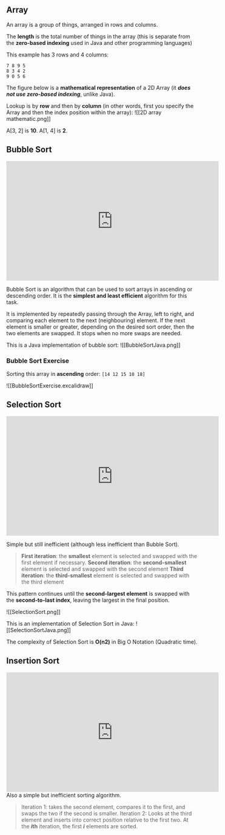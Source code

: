 ## Array
An array is a group of things, arranged in rows and columns.

The **length** is the total number of things in the array (this is separate from the **zero-based indexing** used in Java and other programming languages)

This example has 3 rows and 4 columns:
```
7 8 9 5
8 3 4 2
9 0 5 6
```

The figure below is a **mathematical representation** of a 2D Array (it ***does not use zero-based indexing***, unlike Java). 

Lookup is by **row** and then by **column** (in other words, first you specify the Array and then the index position within the array):
![[2D array mathematic.png]]

A\[3, 2\] is **10**.
A\[1, 4\] is **2**.

## Bubble Sort
<iframe width="560" height="315" src="https://www.youtube.com/embed/lyZQPjUT5B4" title="YouTube video player" frameborder="0" allow="accelerometer; autoplay; clipboard-write; encrypted-media; gyroscope; picture-in-picture" allowfullscreen></iframe>

Bubble Sort is an algorithm that can be used to sort arrays in ascending or descending order. It is the **simplest and least efficient** algorithm for this task.

It is implemented by repeatedly passing through the Array, left to right, and comparing each element to the next (neighbouring) element. If the next element is smaller or greater, depending on the desired sort order, then the two elements are swapped. It stops when no more swaps are needed.

This is a Java implementation of bubble sort:
![[BubbleSortJava.png]]

### Bubble Sort Exercise
Sorting this array in **ascending** order:
`[14 12 15 10 18]`

![[BubbleSortExercise.excalidraw]]

## Selection Sort
<iframe width="560" height="315" src="https://www.youtube.com/embed/Ns4TPTC8whw" title="YouTube video player" frameborder="0" allow="accelerometer; autoplay; clipboard-write; encrypted-media; gyroscope; picture-in-picture" allowfullscreen></iframe>

Simple but still inefficient (although less inefficient than Bubble Sort).

> **First iteration**: the **smallest** element is selected and swapped with the first element if necessary.
> **Second iteration**: the **second-smallest** element is selected and swapped with the second element
> **Third iteration**: the **third-smallest** element is selected and swapped with the third element

This pattern continues until the **second-largest element** is swapped with the **second-to-last index**, leaving the largest in the final position.

![[SelectionSort.png]]

This is an implementation of Selection Sort in Java:
![[SelectionSortJava.png]]

The complexity of Selection Sort is **O(n2)** in Big O Notation (Quadratic time).

## Insertion Sort
<iframe width="560" height="315" src="https://www.youtube.com/embed/ROalU379l3U" title="YouTube video player" frameborder="0" allow="accelerometer; autoplay; clipboard-write; encrypted-media; gyroscope; picture-in-picture" allowfullscreen></iframe>
Also a simple but inefficient sorting algorithm.

>Iteration 1: takes the second element, compares it to the first, and swaps the two if the second is smaller. 
>Iteration 2: Looks at the third element and inserts into correct position relative to the first two.
>At the ***i*th** iteration, the first ***i*** elements are sorted.

